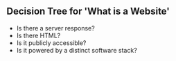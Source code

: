 

## Decision Tree for 'What is a Website'

* Is there a server response?  
* Is there HTML?  
* Is it publicly accessible? 
* Is it powered by a distinct software stack?
